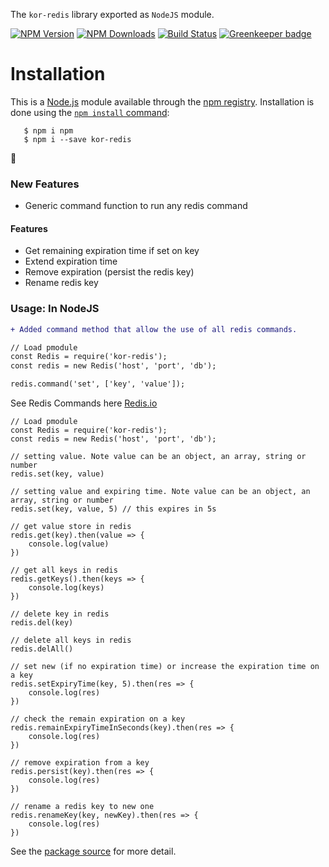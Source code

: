 The `kor-redis` library exported as ```NodeJS``` module.

[![NPM Version][npm-image]][npm-url]
[![NPM Downloads][downloads-image]][downloads-url]
[![Build Status][travis-image-url]][travis-url]
[![Greenkeeper badge](https://badges.greenkeeper.io/razaqK/kor-redis.svg)](https://greenkeeper.io/)

# Installation

This is a [Node.js](https://nodejs.org/en/) module available through the
[npm registry](https://www.npmjs.com/). Installation is done using the
[`npm install` command](https://docs.npmjs.com/getting-started/installing-npm-packages-locally):
```
   $ npm i npm
   $ npm i --save kor-redis
```

:rotating_light:
### New Features
- Generic command function to run any redis command

#### Features
- Get remaining expiration time if set on key
- Extend expiration time
- Remove expiration (persist the redis key)
- Rename redis key

### Usage: In NodeJS

```diff
+ Added command method that allow the use of all redis commands.

// Load pmodule
const Redis = require('kor-redis');
const redis = new Redis('host', 'port', 'db');

redis.command('set', ['key', 'value']);
```

See Redis Commands here [Redis.io](https://redis.io/commands)

```
// Load pmodule
const Redis = require('kor-redis');
const redis = new Redis('host', 'port', 'db');

// setting value. Note value can be an object, an array, string or number
redis.set(key, value)

// setting value and expiring time. Note value can be an object, an array, string or number
redis.set(key, value, 5) // this expires in 5s

// get value store in redis
redis.get(key).then(value => {
    console.log(value)
})

// get all keys in redis
redis.getKeys().then(keys => {
    console.log(keys)
})

// delete key in redis
redis.del(key)

// delete all keys in redis
redis.delAll()

// set new (if no expiration time) or increase the expiration time on a key 
redis.setExpiryTime(key, 5).then(res => {
    console.log(res)
})

// check the remain expiration on a key
redis.remainExpiryTimeInSeconds(key).then(res => {
    console.log(res)
})

// remove expiration from a key
redis.persist(key).then(res => {
    console.log(res)
})

// rename a redis key to new one
redis.renameKey(key, newKey).then(res => {
    console.log(res)
})
```

See the [package source](https://github.com/razaqK/kor-redis) for more detail.

[npm-image]: https://img.shields.io/npm/v/kor-redis.svg
[npm-url]: https://npmjs.org/package/kor-redis
[downloads-image]: https://img.shields.io/npm/dm/kor-redis.svg
[downloads-url]: https://npmjs.org/package/kor-redis
[travis-url]: https://travis-ci.org/razaqK/kor-redis
[travis-image-url]: https://travis-ci.org/razaqK/kor-redis.svg?branch=master
